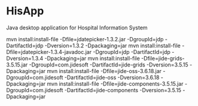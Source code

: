 # HisApp
Java desktop application for Hospital Information System


mvn install:install-file -Dfile=jdatepicker-1.3.2.jar -DgroupId=jdp -DartifactId=jdp -Dversion=1.3.2 -Dpackaging=jar
mvn install:install-file -Dfile=jdatepicker-1.3.4-javadoc.jar -DgroupId=jdp -DartifactId=jdp -Dversion=1.3.4 -Dpackaging=jar
mvn install:install-file -Dfile=jide-grids-3.5.15.jar -DgroupId=com.jidesoft -DartifactId=jide-grids -Dversion=3.5.15 -Dpackaging=jar
mvn install:install-file -Dfile=jide-oss-3.6.18.jar -DgroupId=com.jidesoft -DartifactId=jide-oss -Dversion=3.6.18 -Dpackaging=jar
  mvn install:install-file -Dfile=jide-components-3.5.15.jar -DgroupId=com.jidesoft -DartifactId=jide-components -Dversion=3.5.15 -Dpackaging=jar